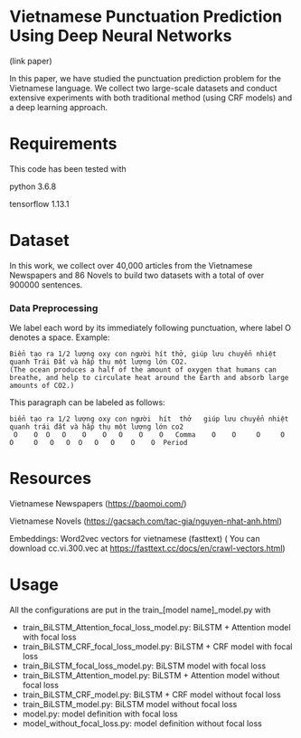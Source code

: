 # Vietnamese Punctuation Prediction Using Deep Neural Networks
(link paper)

In this paper, we have studied the punctuation prediction problem for the Vietnamese language. We collect two large-scale datasets and conduct extensive experiments with both traditional method (using CRF models) and a deep learning approach.

# Requirements
This code has been tested with 

python 3.6.8

tensorflow 1.13.1

# Dataset

In this work, we collect over 40,000 articles from the Vietnamese Newspapers and 86 Novels to build two datasets with a total of over 900000 sentences.

### Data Preprocessing
We label each word by its immediately following punctuation, where label O denotes a space. Example:
```
Biển tạo ra 1/2 lượng oxy con người hít thở, giúp lưu chuyển nhiệt quanh Trái Đất và hấp thụ một lượng lớn CO2.
(The ocean produces a half of the amount of oxygen that humans can breathe, and help to circulate heat around the Earth and absorb large amounts of CO2.)
```
This paragraph can be labeled as follows:
```
biển tạo ra 1/2 lượng oxy con người  hít  thở   giúp lưu chuyển nhiệt quanh trái đất và hấp thụ một lượng lớn co2
 O    O  O   O    O    O   O    O    O   Comma    O    O     O     O     O     O   O   O  O   O   O    O    O  Period 
```
# Resources
Vietnamese Newspapers (https://baomoi.com/)

Vietnamese Novels (https://gacsach.com/tac-gia/nguyen-nhat-anh.html)

Embeddings: Word2vec vectors for vietnamese (fasttext) ( You can download cc.vi.300.vec at https://fasttext.cc/docs/en/crawl-vectors.html)

# Usage
All the configurations are put in the train_[model name]_model.py with
 - train_BiLSTM_Attention_focal_loss_model.py: BiLSTM + Attention model with focal loss
 - train_BiLSTM_CRF_focal_loss_model.py: BiLSTM + CRF model with focal loss
 - train_BiLSTM_focal_loss_model.py: BiLSTM model with focal loss
 - train_BiLSTM_Attention_model.py: BiLSTM + Attention model without focal loss
 - train_BiLSTM_CRF_model.py: BiLSTM + CRF model without focal loss
 - train_BiLSTM_model.py: BiLSTM model without focal loss
 - model.py: model definition with focal loss
 - model_without_focal_loss.py: model definition without focal loss

